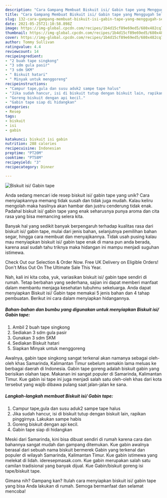 ```yaml
---
description: "Cara Gampang Membuat Biskuit isi/ Gabin tape yang Menggugah Selera"
title: "Cara Gampang Membuat Biskuit isi/ Gabin tape yang Menggugah Selera"
slug: 132-cara-gampang-membuat-biskuit-isi-gabin-tape-yang-menggugah-selera
date: 2021-05-25T21:10:58.898Z
image: https://img-global.cpcdn.com/recipes/1b4d15cf89e69ed5/680x482cq70/biskuit-isi-gabin-tape-foto-resep-utama.jpg
thumbnail: https://img-global.cpcdn.com/recipes/1b4d15cf89e69ed5/680x482cq70/biskuit-isi-gabin-tape-foto-resep-utama.jpg
cover: https://img-global.cpcdn.com/recipes/1b4d15cf89e69ed5/680x482cq70/biskuit-isi-gabin-tape-foto-resep-utama.jpg
author: Tommy Sullivan
ratingvalue: 4.4
reviewcount: 14
recipeingredient:
- "2 buah tape singkong"
- "3 sdm gula pasir"
- "3 sdm SKM"
- " Biskuit hatari"
- " Minyak untuk menggoreng"
recipeinstructions:
- "Campur tape,gula dan susu aduk2 sampe tape halus"
- "Jika sudah hancur, isi di biskuit tutup dengan biskuit lain, rapikan pinggirnya. Lakukan sampe habis"
- "Goreng biskuit dengan api kecil."
- "Gabin tape siap di hidangkan"
categories:
- Resep
tags:
- biskuit
- isi
- gabin

katakunci: biskuit isi gabin 
nutrition: 288 calories
recipecuisine: Indonesian
preptime: "PT20M"
cooktime: "PT58M"
recipeyield: "3"
recipecategory: Dinner

---
```



![Biskuit isi/ Gabin tape](https://img-global.cpcdn.com/recipes/1b4d15cf89e69ed5/680x482cq70/biskuit-isi-gabin-tape-foto-resep-utama.jpg)

Anda sedang mencari ide resep biskuit isi/ gabin tape yang unik? Cara menyiapkannya memang tidak susah dan tidak juga mudah. Kalau keliru mengolah maka hasilnya akan hambar dan justru cenderung tidak enak. Padahal biskuit isi/ gabin tape yang enak seharusnya punya aroma dan cita rasa yang bisa memancing selera kita.

Banyak hal yang sedikit banyak berpengaruh terhadap kualitas rasa dari biskuit isi/ gabin tape, mulai dari jenis bahan, selanjutnya pemilihan bahan segar, hingga cara membuat dan menyajikannya. Tidak usah pusing kalau mau menyiapkan biskuit isi/ gabin tape enak di mana pun anda berada, karena asal sudah tahu triknya maka hidangan ini mampu menjadi suguhan istimewa.

Check Out our Selection &amp; Order Now. Free UK Delivery on Eligible Orders! Don&#39;t Miss Out On The Ultimate Sale This Year.


Nah, kali ini kita coba, yuk, variasikan biskuit isi/ gabin tape sendiri di rumah. Tetap berbahan yang sederhana, sajian ini dapat memberi manfaat dalam membantu menjaga kesehatan tubuhmu sekeluarga. Anda dapat menyiapkan Biskuit isi/ Gabin tape memakai 5 jenis bahan dan 4 tahap pembuatan. Berikut ini cara dalam menyiapkan hidangannya.

<!--inarticleads1-->

##### Bahan-bahan dan bumbu yang digunakan untuk menyiapkan Biskuit isi/ Gabin tape:

1. Ambil 2 buah tape singkong
1. Sediakan 3 sdm gula pasir
1. Gunakan 3 sdm SKM
1. Sediakan  Biskuit hatari
1. Siapkan  Minyak untuk menggoreng


Awalnya, gabin tape singkong sangat terkenal akan namanya sebagai oleh-oleh khas Samarinda, Kalimantan Timur sebelum semakin lama meluas ke berbagai daerah di Indonesia. Gabin tape goreng adalah biskuit gabin yang berisikan olahan tape. Makanan ini sangat populer di Samarinda, Kalimantan Timur. Kue gabin isi tape ini juga menjadi salah satu oleh-oleh khas dari kota tersebut yang wajib dibawa pulang saat jalan-jalan ke sana. 

<!--inarticleads2-->

##### Langkah-langkah membuat Biskuit isi/ Gabin tape:

1. Campur tape,gula dan susu aduk2 sampe tape halus
1. Jika sudah hancur, isi di biskuit tutup dengan biskuit lain, rapikan pinggirnya. Lakukan sampe habis
1. Goreng biskuit dengan api kecil.
1. Gabin tape siap di hidangkan


Meski dari Samarinda, kini bisa dibuat sendiri di rumah karena cara dan bahannya sangat mudah dan gampang ditemukan. Kue gabin awalnya berasal dari sebuah nama biskuit bermerek Gabin yang terkenal dan populer di wilayah Samarinda, Kalimantan Timur. Kue gabin istimewa yang melekat di lidah. ideresepmasak.com. Kue gabin merupakan salah satu camilan tradisional yang banyak dijual. Kue Gabin/biskuit goreng isi tape/biskuit tape. 

Gimana nih? Gampang kan? Itulah cara menyiapkan biskuit isi/ gabin tape yang bisa Anda lakukan di rumah. Semoga bermanfaat dan selamat mencoba!
